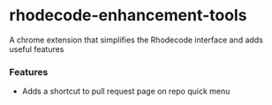 # rhodecode-enhancement-tools
A chrome extension that simplifies the Rhodecode interface and adds useful features

### Features
- Adds a shortcut to pull request page on repo quick menu
